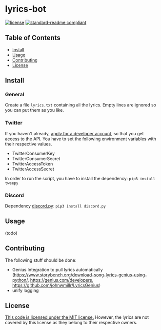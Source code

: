 # lyrics-bot

[![license](https://img.shields.io/github/license/randomC0der/lyrics-bot.svg)](LICENSE)
[![standard-readme compliant](https://img.shields.io/badge/readme%20style-standard-brightgreen.svg?style=flat-square)](https://github.com/RichardLitt/standard-readme)

## Table of Contents

- [Install](#install)
- [Usage](#usage)
- [Contributing](#contributing)
- [License](#license)

## Install

### General

Create a file `lyrics.txt` containing all the lyrics.
Empty lines are ignored so you can put them as you like.

### Twitter

If you haven't already, [apply for a developer account](https://developer.twitter.com/en/apply-for-access), so that you get access to the API.
You have to set the following environment variables with their respective values.

- TwitterConsumerKey
- TwitterConsumerSecret
- TwitterAccessToken
- TwitterAccessSecret

In order to run the script, you have to install the dependency: `pip3 install tweepy`

### Discord

Dependency [discord.py](https://github.com/Rapptz/discord.py): `pip3 install discord.py`

## Usage

(todo)

## Contributing

The following stuff should be done:

- Genius Integration to pull lyrics automatically (<https://www.storybench.org/download-song-lyrics-genius-using-python/>, <https://genius.com/developers>, <https://github.com/johnwmillr/LyricsGenius>)
- unify logging

## License

[This code is licensed under the MIT license.](../LICENSE)
However, the lyrics are not covered by this license as they belong to their respective owners.
